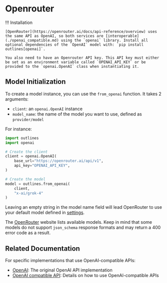 # Openrouter

!!! Installation

    [OpenRouter](https://openrouter.ai/docs/api-reference/overview) uses the same API as OpenAI, so both services are [interoperable](./openai_compatible.md) using the `openai` library. Install all optional dependencies of the `OpenAI` model with: `pip install outlines[openai]`.

    You also need to have an Openrouter API key. This API key must either be set as an environment variable called `OPENAI_API_KEY` or be provided to the `openai.OpenAI` class when instantiating it.

## Model Initialization

To create a model instance, you can use the `from_openai` function. It takes 2 arguments:

- `client`: an `openai.OpenAI` instance
- `model_name`: the name of the model you want to use, defined as `provider/model`

For instance:

```python
import outlines
import openai

# Create the client
client = openai.OpenAI(
    base_url="https://openrouter.ai/api/v1",
    api_key="OPENAI_API_KEY",
)

# Create the model
model = outlines.from_openai(
    client,
    "x-ai/grok-4"
)
```

Leaving an empty string in the model name field will lead OpenRouter to use your default model defined in [settings](https://openrouter.ai/settings/preferences). 

The [OpenRouter](https://openrouter.ai/models) website lists available models. Keep in mind that some models do not support `json_schema` response formats and may return a 400 error code as a result.

## Related Documentation

For specific implementations that use OpenAI-compatible APIs:

- [OpenAI](./openai.md): The original OpenAI API implementation
- [OpenAI compatible API](./openai_compatible.md): Details on how to use OpenAI-compatible APIs
